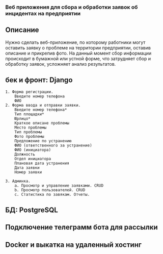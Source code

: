 ### Веб приложения для сбора и обработки заявок об инцидентах на предприятии

## Описание
Нужно сделать веб-приложение, по которому работники могут оставить заявку о проблеме на территории предприятии, оставив описание и прикрепив фото.
На данный момент сбор информации происходит в бумажной или устной форме, что затрудняет сбор и обработку заявок, усложняет анализ результатов. 


## бек и фронт: Django
 
    1. Форма регистрации.
        Введите номер телефона
        ФИО
    2. Форма ввода и отправки заявки.
        Введите номер телефона*
        Тип площадки*
        Юрлицо*
        Краткое описане проблемы
        Место проблемы
        Тип проблемы
        Фото проблемы
        Предложение по устранению
        ФИО (ответственного за устранение)
        ФИО (инициатора)
        Должность
        Отдел инициатора
        Плановая дата устранения
        Дата заявки
        Номер заявки
        
    3. Админка.
        а. Просмотр и управление заявками. CRUD
        b. Просмотр пользователей. CRUD
        с. Статистика по завякам. Отчеты.

## БД: PostgreSQL
## Подключение телеграмм бота для рассылки
## Docker и выкатка на удаленный хостинг
